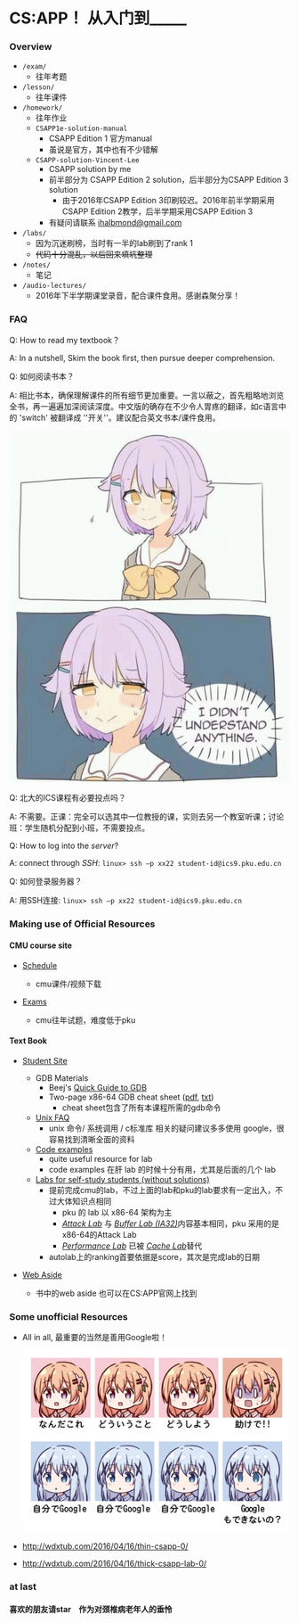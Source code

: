 # CS:APP！ 从入门到\_\_\_\_\_

### Overview

+ `/exam/`
  + 往年考题
+ `/lesson/`
  + 往年课件
+ `/homework/`
  - 往年作业
  - `CSAPP1e-solution-manual`
    - CSAPP Edition 1 官方manual
    - 虽说是官方，其中也有不少错解
  - `CSAPP-solution-Vincent-Lee`
    - CSAPP solution by me
    - 前半部分为 CSAPP Edition 2 solution，后半部分为CSAPP Edition 3 solution
      - 由于2016年CSAPP Edition 3印刷较迟。2016年前半学期采用CSAPP Edition 2教学，后半学期采用CSAPP Edition 3
    - 有疑问请联系 ihalbmond@gmail.com
+ `/labs/ `
  + 因为沉迷刷榜，当时有一半的lab刷到了rank 1
  + ~~代码十分混乱，以后回来填坑整理~~
+ `/notes/`
  + 笔记
+ `/audio-lectures/`
  + 2016年下半学期课堂录音，配合课件食用。感谢森聚分享！

### FAQ

Q: How to read my textbook？

A: In a nutshell,  Skim the book first, then pursue deeper comprehension.

Q: 如何阅读书本？

A: 相比书本，确保理解课件的所有细节更加重要。一言以蔽之，首先粗略地浏览全书，再一遍遍加深阅读深度。中文版的确存在不少令人胃疼的翻译，如c语言中的 'switch' 被翻译成 ''开关''。建议配合英文书本/课件食用。

![understand](image/understand.jpg)



Q: 北大的ICS课程有必要投点吗？

A: 不需要。正课：完全可以选其中一位教授的课，实则去另一个教室听课；讨论班：学生随机分配到小班，不需要投点。



Q: How to log into the *server*?

A: connect through *SSH*: `linux> ssh –p xx22 student-id@ics9.pku.edu.cn`

Q: 如何登录服务器？

A: 用SSH连接: `linux> ssh –p xx22 student-id@ics9.pku.edu.cn`

### Making use of Official Resources

#### CMU course site

+ [Schedule](https://www.cs.cmu.edu/~213/schedule.html)
  + cmu课件/视频下载


+ [Exams](https://www.cs.cmu.edu/~213/exams.html)
  + cmu往年试题，难度低于pku

#### Text Book

+ [Student Site](http://csapp.cs.cmu.edu/3e/students.html)
  + GDB Materials
    + Beej's [Quick Guide to GDB](http://beej.us/guide/bggdb/)
    + Two-page x86-64 GDB cheat sheet ([pdf](http://csapp.cs.cmu.edu/3e/docs/gdbnotes-x86-64.pdf), [txt](http://csapp.cs.cmu.edu/3e/docs/gdbnotes-x86-64.txt))
      +  cheat sheet包含了所有本课程所需的gdb命令
  + [Unix FAQ](http://csapp.cs.cmu.edu/3e/unixfaq.html)
    + unix 命令/ 系统调用 / c标准库 相关的疑问建议多多使用 google，很容易找到清晰全面的资料
  + [Code examples](http://csapp.cs.cmu.edu/3e/code.html)
    + quite useful resource for lab
    + code examples 在肝 lab 的时候十分有用，尤其是后面的几个 lab
  + [Labs for self-study students (without solutions)](http://csapp.cs.cmu.edu/3e/labs.html)
    + 提前完成cmu的lab，不过上面的lab和pku的lab要求有一定出入，不过大体知识点相同
      + pku 的 lab 以 x86-64 架构为主
      + [*Attack Lab*](http://csapp.cs.cmu.edu/im/labs/attacklab.tar) 与 [*Buffer Lab (IA32)*](http://csapp.cs.cmu.edu/im/labs/buflab32.tar)内容基本相同，pku 采用的是 x86-64的Attack Lab
      + [*Performance Lab*](http://csapp.cs.cmu.edu/im/labs/perflab.tar) 已被 [*Cache Lab*](http://csapp.cs.cmu.edu/im/labs/cachelab.tar)替代
    + autolab上的ranking首要依据是score，其次是完成lab的日期


+ [Web Aside](http://csapp.cs.cmu.edu/3e/waside.html)
  + 书中的web aside 也可以在CS:APP官网上找到



### Some unofficial Resources

+ All in all, 最重要的当然是善用Google啦！

  ![Google](image/Google.jpg)

+ http://wdxtub.com/2016/04/16/thin-csapp-0/

+ http://wdxtub.com/2016/04/16/thick-csapp-lab-0/

### at last

#### 喜欢的朋友请star　作为对颈椎病老年人的垂怜
